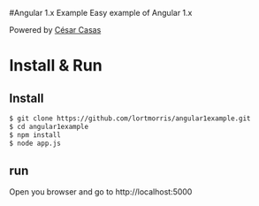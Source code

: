 #Angular 1.x Example
Easy example of Angular 1.x
  
Powered by [César Casas](https://ar.linkedin.com/in/cesarcasas)
# Install & Run
## Install
```bash
$ git clone https://github.com/lortmorris/angular1example.git
$ cd angular1example
$ npm install
$ node app.js
```

## run
Open you browser and go to http://localhost:5000

